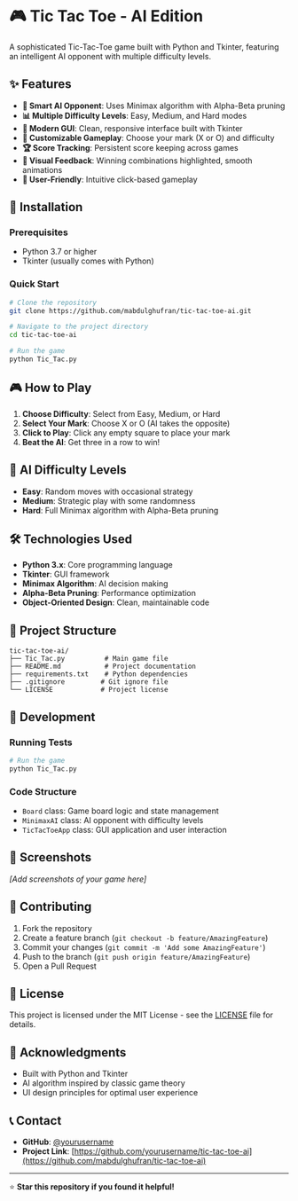 # 🎮 Tic Tac Toe - AI Edition

A sophisticated Tic-Tac-Toe game built with Python and Tkinter, featuring an intelligent AI opponent with multiple difficulty levels.

## ✨ Features

- **🎯 Smart AI Opponent**: Uses Minimax algorithm with Alpha-Beta pruning
- **📊 Multiple Difficulty Levels**: Easy, Medium, and Hard modes
- **🎨 Modern GUI**: Clean, responsive interface built with Tkinter
- **🔄 Customizable Gameplay**: Choose your mark (X or O) and difficulty
- **🏆 Score Tracking**: Persistent score keeping across games
- **🎨 Visual Feedback**: Winning combinations highlighted, smooth animations
- **📱 User-Friendly**: Intuitive click-based gameplay

## 🚀 Installation

### Prerequisites
- Python 3.7 or higher
- Tkinter (usually comes with Python)

### Quick Start
```bash
# Clone the repository
git clone https://github.com/mabdulghufran/tic-tac-toe-ai.git

# Navigate to the project directory
cd tic-tac-toe-ai

# Run the game
python Tic_Tac.py
```

## 🎮 How to Play

1. **Choose Difficulty**: Select from Easy, Medium, or Hard
2. **Select Your Mark**: Choose X or O (AI takes the opposite)
3. **Click to Play**: Click any empty square to place your mark
4. **Beat the AI**: Get three in a row to win!

## 🧠 AI Difficulty Levels

- **Easy**: Random moves with occasional strategy
- **Medium**: Strategic play with some randomness
- **Hard**: Full Minimax algorithm with Alpha-Beta pruning

## 🛠️ Technologies Used

- **Python 3.x**: Core programming language
- **Tkinter**: GUI framework
- **Minimax Algorithm**: AI decision making
- **Alpha-Beta Pruning**: Performance optimization
- **Object-Oriented Design**: Clean, maintainable code

## 📁 Project Structure

```
tic-tac-toe-ai/
├── Tic_Tac.py          # Main game file
├── README.md           # Project documentation
├── requirements.txt    # Python dependencies
├── .gitignore         # Git ignore file
└── LICENSE            # Project license
```

## 🔧 Development

### Running Tests
```bash
# Run the game
python Tic_Tac.py
```

### Code Structure
- `Board` class: Game board logic and state management
- `MinimaxAI` class: AI opponent with difficulty levels
- `TicTacToeApp` class: GUI application and user interaction

## 📸 Screenshots

*[Add screenshots of your game here]*

## 🤝 Contributing

1. Fork the repository
2. Create a feature branch (`git checkout -b feature/AmazingFeature`)
3. Commit your changes (`git commit -m 'Add some AmazingFeature'`)
4. Push to the branch (`git push origin feature/AmazingFeature`)
5. Open a Pull Request

## 📝 License

This project is licensed under the MIT License - see the [LICENSE](LICENSE) file for details.

## 🙏 Acknowledgments

- Built with Python and Tkinter
- AI algorithm inspired by classic game theory
- UI design principles for optimal user experience

## 📞 Contact

- **GitHub**: [@yourusername](https://github.com/mabdulghuran)
- **Project Link**: [https://github.com/yourusername/tic-tac-toe-ai](https://github.com/mabdulghufran/tic-tac-toe-ai)

---


⭐ **Star this repository if you found it helpful!** 
